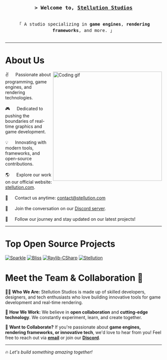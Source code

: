 <!-- Intro  -->
<h3 align="center">
        <samp>&gt; Welcome to,
                <b><a target="_blank" href="https://discord.gg/7XKw6YQa76">Stellution Studios</a></b>
        </samp>
</h3>

<p align="center"> 
  <samp>
    <br>
    「 A studio specializing in <b>game engines</b>, <b>rendering frameworks</b>, and more. 」
    <br>
    <br>
  </samp>
</p>

---

<!-- About Section -->
# About Us
<p>
 <img align="right" width="350" src="https://user-images.githubusercontent.com/37551474/113611467-3a567d80-9657-11eb-862b-b07b4f105c6f.gif" alt="Coding gif" />
  
 ✌️ &emsp; Passionate about programming, game engines, and rendering technologies.<br/><br/>
 🎮 &emsp; Dedicated to pushing the boundaries of real-time graphics and game development.<br/><br/>
 💡 &emsp; Innovating with modern tools, frameworks, and open-source contributions.<br/><br/>
 🌎 &emsp; Explore our work on our official website: [stellution.com](https://stellution.com).<br/><br/>
 📧 &emsp; Contact us anytime: [contact@stellution.com](mailto:contact@stellution.com)<br/><br/>
 💬 &emsp; Join the conversation on our [Discord server](https://discord.gg/7XKw6YQa76).<br/><br/>
 🚀 &emsp; Follow our journey and stay updated on our latest projects!
</p>

---

<!-- Projects Section -->
# Top Open Source Projects
[![Sparkle](https://github-readme-stats.vercel.app/api/pin/?username=MrScautHD&repo=Sparkle&border_color=7F3FBF&bg_color=0D1117&title_color=C9D1D9&text_color=8B949E&icon_color=7F3FBF)](https://github.com/MrScautHD/Sparkle)
[![Bliss](https://github-readme-stats.vercel.app/api/pin/?username=MrScautHD&repo=Bliss&border_color=7F3FBF&bg_color=0D1117&title_color=C9D1D9&text_color=8B949E&icon_color=7F3FBF)](https://github.com/MrScautHD/Bliss)
[![Raylib-CSharp](https://github-readme-stats.vercel.app/api/pin/?username=MrScautHD&repo=Raylib-CSharp&border_color=7F3FBF&bg_color=0D1117&title_color=C9D1D9&text_color=8B949E&icon_color=7F3FBF)](https://github.com/MrScautHD/Raylib-CSharp)
[![Stellution](https://github-readme-stats.vercel.app/api/pin/?username=MrScautHD&repo=Stellution&border_color=7F3FBF&bg_color=0D1117&title_color=C9D1D9&text_color=8B949E&icon_color=7F3FBF)](https://github.com/MrScautHD/Stellution)

<!-- Team & Collaboration Section -->
# Meet the Team & Collaboration 🤝

👨‍💻 **Who We Are:** Stellution Studios is made up of skilled developers, designers, and tech enthusiasts who love building innovative tools for game development and real-time rendering.

💼 **How We Work:** We believe in **open collaboration** and **cutting-edge technology**. We constantly experiment, learn, and create together.

🔗 **Want to Collaborate?** If you're passionate about **game engines, rendering frameworks, or innovative tech**, we'd love to hear from you! Feel free to reach out via **[email](mailto:contact@stellution.com)** or join our **[Discord](https://discord.gg/7XKw6YQa76)**.

---

🔥 *Let's build something amazing together!*
